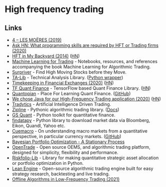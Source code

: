 # High frequency trading

## Links

- [4 – LES MOËRES (2019)](https://sniperinmahwah.wordpress.com/)
- [Ask HN: What programming skills are required by HFT or Trading firms (2020)](https://news.ycombinator.com/item?id=23190601)
- [HFT in My Backyard (2014)](https://sniperinmahwah.wordpress.com/2014/09/22/hft-in-my-backyard-part-i/) ([HN](https://news.ycombinator.com/item?id=23413236))
- [Machine Learning for Trading](https://github.com/stefan-jansen/machine-learning-for-trading) - Notebooks, resources, and references accompanying the book Machine Learning for Algorithmic Trading.
- [Surpriver](https://github.com/tradytics/surpriver) - Find High Moving Stocks before they Move.
- [TA-Lib](https://ta-lib.org/) - Technical Analysis Library. ([Python wrapper](https://github.com/mrjbq7/ta-lib))
- [Timekeeping in Financial Exchanges (2020)](https://www.lucaspauker.ml/articles/20) ([HN](https://news.ycombinator.com/item?id=24746836))
- [TF Quant Finance](https://github.com/google/tf-quant-finance) - TensorFlow based Quant Finance Library. ([HN](https://news.ycombinator.com/item?id=25829757))
- [Quantopian](https://www.quantopian.com/home) - Place For Learning Quant Finance. ([GitHub](https://github.com/quantopian))
- [We chose Java for our High-Frequency Trading application (2020)](https://medium.com/@jadsarmo/why-we-chose-java-for-our-high-frequency-trading-application-600f7c04da94) ([HN](https://news.ycombinator.com/item?id=24895395))
- [Tradytics](https://www.tradytics.com/) - Artificial Intelligence Driven Trading.
- [Zipline](https://github.com/quantopian/zipline) - Pythonic algorithmic trading library. ([Docs](https://www.zipline.io/))
- [GS Quant](https://github.com/goldmansachs/gs-quant) - Python toolkit for quantitative finance.
- [findatapy](https://github.com/cuemacro/findatapy) - Python library to download market data via Bloomberg, Eikon, Quandl, Yahoo etc.
- [Cuemacro](https://www.cuemacro.com/) - On understanding macro markets from a quantitative perspective, in particular currency markets. ([GitHub](https://github.com/cuemacro))
- [Bayesian Portfolio Optimization - A Stationary Process](http://www.stationaryprocess.com/bayesian-portfolio-optimization/#)
- [OpenTrade](https://github.com/opentradesolutions/opentrade) - Open source OEMS, and algorithmic trading platform, designed for simplicity, flexibility and performance.
- [Riskfolio-Lib](https://github.com/dcajasn/Riskfolio-Lib) - Library for making quantitative strategic asset allocation or portfolio optimization in Python.
- [Lean Engine](https://www.quantconnect.com/lean/) - Open-source algorithmic trading engine built for easy strategy research, backtesting and live trading.
- [Offline Algorithms in Low-Frequency Trading (2021)](https://queue.acm.org/detail.cfm?id=3448307)
